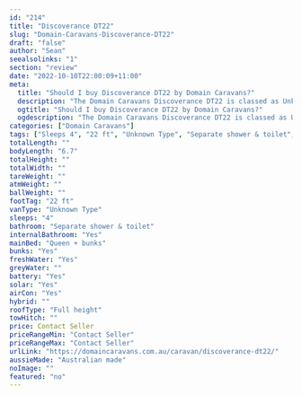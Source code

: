```yaml
---
id: "214"
title: "Discoverance DT22"
slug: "Domain-Caravans-Discoverance-DT22"
draft: "false"
author: "Sean"
seealsolinks: "1"
section: "review"
date: "2022-10-10T22:00:09+11:00"
meta:
  title: "Should I buy Discoverance DT22 by Domain Caravans?"
  description: "The Domain Caravans Discoverance DT22 is classed as Unknown Type, and sleeps 4 people. It is Australian made and comes in at 22 ft. It generally has Separate shower & toilet."
  ogtitle: "Should I buy Discoverance DT22 by Domain Caravans?"
  ogdescription: "The Domain Caravans Discoverance DT22 is classed as Unknown Type, and sleeps 4 people. It is Australian made and comes in at 22 ft. It generally has Separate shower & toilet."
categories: ["Domain Caravans"]
tags: ["Sleeps 4", "22 ft", "Unknown Type", "Separate shower & toilet", "Full height", "Price Unknown", "Australian made"]
totalLength: ""
bodyLength: "6.7"
totalHeight: ""
totalWidth: ""
tareWeight: ""
atmWeight: ""
ballWeight: ""
footTag: "22 ft"
vanType: "Unknown Type"
sleeps: "4"
bathroom: "Separate shower & toilet"
internalBathroom: "Yes"
mainBed: "Queen + bunks"
bunks: "Yes"
freshWater: "Yes"
greyWater: ""
battery: "Yes"
solar: "Yes"
airCon: "Yes"
hybrid: ""
roofType: "Full height"
towHitch: ""
price: Contact Seller
priceRangeMin: "Contact Seller"
priceRangeMax: "Contact Seller"
urlLink: "https://domaincaravans.com.au/caravan/discoverance-dt22/"
aussieMade: "Australian made"
noImage: ""
featured: "no"
---
```

